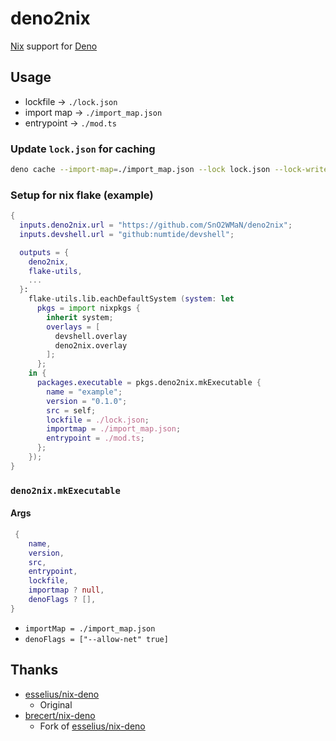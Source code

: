 # deno2nix

[Nix](https://nixos.org/) support for [Deno](https://deno.land)

## Usage

- lockfile -> `./lock.json`
- import map -> `./import_map.json`
- entrypoint -> `./mod.ts`

### Update `lock.json` for caching

```bash
deno cache --import-map=./import_map.json --lock lock.json --lock-write ./mod.ts
```

### Setup for nix flake (example)

```nix
{
  inputs.deno2nix.url = "https://github.com/SnO2WMaN/deno2nix";
  inputs.devshell.url = "github:numtide/devshell";

  outputs = {
    deno2nix,
    flake-utils,
    ...
  }:
    flake-utils.lib.eachDefaultSystem (system: let
      pkgs = import nixpkgs {
        inherit system;
        overlays = [
          devshell.overlay
          deno2nix.overlay
        ];
      };
    in {
      packages.executable = pkgs.deno2nix.mkExecutable {
        name = "example";
        version = "0.1.0";
        src = self;
        lockfile = ./lock.json;
        importmap = ./import_map.json;
        entrypoint = ./mod.ts;
      };
    });
}
```

### `deno2nix.mkExecutable`

#### Args

```nix
 {
    name,
    version,
    src,
    entrypoint,
    lockfile,
    importmap ? null,
    denoFlags ? [],
}
```

- `importMap = ./import_map.json`
- `denoFlags = ["--allow-net" true]`

## Thanks

- [esselius/nix-deno](https://github.com/esselius/nix-deno)
  - Original
- [brecert/nix-deno](https://github.com/brecert/nix-deno)
  - Fork of [esselius/nix-deno](https://github.com/esselius/nix-deno)
